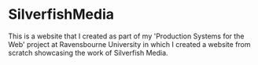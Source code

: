 SilverfishMedia
===============

This is a website that I created as part of my 'Production Systems for the Web' project at Ravensbourne University in which I created a website from scratch showcasing the work of Silverfish Media.
